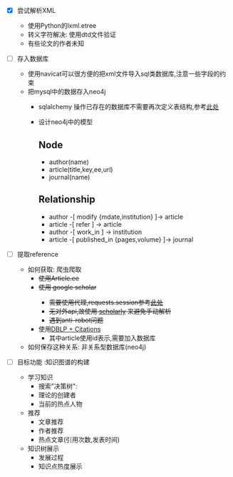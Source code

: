 
- [x] 尝试解析XML
    +  使用Python的lxml.etree
    + 转义字符解决: 使用dtd文件验证
    + 有些论文的作者未知
- [ ] 存入数据库
    + 使用navicat可以很方便的把xml文件导入sql类数据库,注意一些字段的约束
    + 把mysql中的数据存入neo4j
        + sqlalchemy 操作已存在的数据库不需要再次定义表结构,参考[此处](https://stackoverflow.com/questions/11900553/sqlalchemy-table-already-exists)
        + 设计neo4j中的模型

            Node
            ----
            + author(name)
            + article(title,key,ee,url)
            + journal(name)

            Relationship
            ----
            + author -[ modify {mdate,institution} ]-> article
            + article -[ refer ] -> article
            + author -[ work_in ] -> institution
            + article -[ published_in {pages,volume} ]-> journal

- [ ] 提取reference
    + 如何获取: 爬虫爬取
        + <del>使用Article.ee</del>
        + <del>使用 google scholar
             + 需要使用代理,requests.session参考[此处](https://doomzhou.github.io/coder/2015/03/09/Python-Requests-socks-proxy.html)
             + 无对外api,故使用 [scholarly](https://pypi.python.org/pypi/scholarly) 来避免手动解析
             + 遇到anti-robot问题
             </del>
        + 使用[DBLP + Citations](https://www.aminer.cn/dblp_citation)
             + 其中article使用id表示,需要加入数据库
    + 如何保存这种关系: 非关系型数据库(neo4j)

- [ ] 目标功能 :知识图谱的构建
    + 学习知识
        + 搜索"决策树":
        + 理论的创建者
        + 当前的热点人物
    + 推荐
        + 文章推荐
        + 作者推荐
        + 热点文章(引用次数,发表时间)
    + 知识树展示
        + 发展过程
        + 知识点热度展示